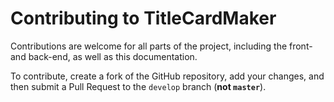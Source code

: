 # Contributing to TitleCardMaker

Contributions are welcome for all parts of the project, including the front- and
back-end, as well as this documentation.

To contribute, create a fork of the GitHub repository, add your changes, and
then submit a Pull Request to the `develop` branch (__not `master`__).


